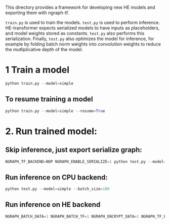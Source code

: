 This directory provides a framework for developing new HE models and exporting them with ngraph-tf.

`train.py` is used to train the models.
`test.py` is used to perform inference.
HE-transformer expects serialized models to have inputs as placeholders, and model weights stored as constants.
`test.py` also performs this serialization. Finally, `test.py` also optimizes the model for inference, for example by folding batch norm weights into convolution weights to reduce the mutliplicative depth of the model.

# 1 Train a model
```python
python train.py --model=simple
```

## To resume training a model
```python
python train.py --model=simple --resume=True
```

# 2. Run trained model:
## Skip inference, just export serialize graph:
```python
NGRAPH_TF_BACKEND=NOP NGRAPH_ENABLE_SERIALIZE=1 python test.py --model=simple --batch_size=1 --report_accuracy=0
```

## Run inference on CPU backend:
```python
python test.py --model=simple --batch_size=100
```

## Run inference on HE backend
```python
NGRAPH_BATCH_DATA=1 NGRAPH_BATCH_TF=1 NGRAPH_ENCRYPT_DATA=1 NGRAPH_TF_BACKEND=HE_SEAL_CKKS python test.py --model=simple --batch_size=100
```
